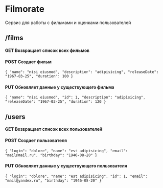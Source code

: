 # Filmorate
Сервис для работы с фильмами и оценками пользователей

## /films
#### GET Возвращает список всех фильмов
#### POST Создает фильм
`{
"name": "nisi eiusmod",
"description": "adipisicing",
"releaseDate": "1967-03-25",
"duration": 100
}`
#### PUT Обновляет данные у существующего фильма
`{
"name": "nisi eiusmod",
"id": 1,
"description": "adipisicing",
"releaseDate": "1967-03-25",
"duration": 120
}`

## /users
#### GET Возвращает список всех пользователей
#### POST Создает пользователя
`{
"login": "dolore",
"name": "est adipisicing",
"email": "mail@mail.ru",
"birthday": "1946-08-20"
}`
#### PUT Обновляет данные у существующего пользователя
`{
"login": "dolore",
"name": "est adipisicing",
"id": 1,
"email": "mail@yandex.ru",
"birthday": "1946-08-20"
}`
